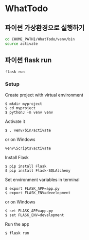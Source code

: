 # WhatTodo

 
## 파이썬 가상환경으로 실행하기

 ```bash
 cd {HOME_PATH}/WhatTodo/venv/bin
 source activate
 ```

 ## 파이썬 flask run
 ```bash
 flask run
 ```

 
### Setup
Create project with virtual environment

```console
$ mkdir myproject
$ cd myproject
$ python3 -m venv venv
```

Activate it
```console
$ . venv/bin/activate
```

or on Windows
```console
venv\Scripts\activate
```

Install Flask
```console
$ pip install Flask
$ pip install Flask-SQLAlchemy
```

Set environment variables in terminal
```console
$ export FLASK_APP=app.py
$ export FLASK_ENV=development
```

or on Windows
```console
$ set FLASK_APP=app.py
$ set FLASK_ENV=development
```

Run the app
```console
$ flask run
```
